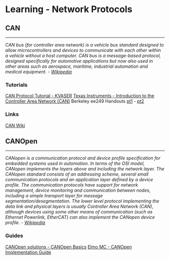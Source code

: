 # Learning - Network Protocols

## CAN
---

*CAN bus (for controller area network) is a vehicle bus standard designed to allow microcontrollers and devices to communicate with each other within a vehicle without a host computer.
CAN bus is a message-based protocol, designed specifically for automotive applications but now also used in other areas such as aerospace, maritime, industrial automation and medical equipment. - [Wikipedia](http://en.wikipedia.org/wiki/CANopen)*

### Tutorials

[CAN Protocol Tutorial - KVASER](http://www.kvaser.com/can-protocol-tutorial/)
[Texas Instruments - Introduction to the Controller Area Network (CAN)](http://www.ti.com/lit/an/sloa101a/sloa101a.pdf)
Berkeley ee249 Handouts [pt1](http://inst.cs.berkeley.edu/~ee249/fa08/Lectures/handout_canbus1.pdf) - [pt2](http://inst.cs.berkeley.edu/~ee249/fa08/Lectures/handout_canbus2.pdf)

### Links

[CAN Wiki](http://www.can-wiki.info/doku.php)

## CANOpen 
---

*CANopen is a communication protocol and device profile specification for embedded systems used in automation. In terms of the OSI model, CANopen implements the layers above and including the network layer. The CANopen standard consists of an addressing scheme, several small communication protocols and an application layer defined by a device profile. The communication protocols have support for network management, device monitoring and communication between nodes, including a simple transport layer for message segmentation/desegmentation. The lower level protocol implementing the data link and physical layers is usually Controller Area Network (CAN), although devices using some other means of communication (such as Ethernet Powerlink, EtherCAT) can also implement the CANopen device profile. - [Wikipedia](http://en.wikipedia.org/wiki/CANopen)*

### Guides

[CANOpen solutions - CANOpen Basics](http://www.canopensolutions.com/english/about_canopen/about_canopen.shtml)
[Elmo MC - CANOpen Implementation Guide](http://www.elmomc.com/support/manuals/MAN-CAN301IG.pdf)

